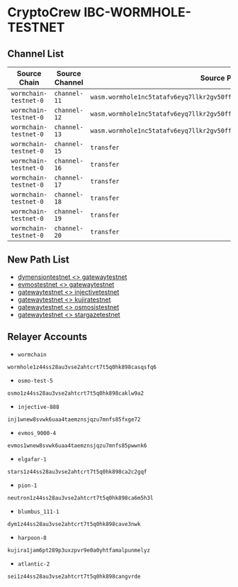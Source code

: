 # CryptoCrew IBC-WORMHOLE-TESTNET

## Channel List

| Source Chain       | Source Channel   | Source Port        | Destination Chain   | Destination Channel   | Destination Port    | CC Relayer  |
|--------------------|------------------|--------------------|---------------------|-----------------------|---------------------|-------------|
| `wormchain-testnet-0` | `channel-11`     | `wasm.wormhole1nc5tatafv6eyq7llkr2gv50ff9e22mnf70qgjlv737ktmt4eswrq0kdhcj` | `pion-1`            | `channel-481`         | `wasm.neutron1rhqgnak5z0pla5sgqq7ykqh8glckk4h67fe0hgjfcyulx2nqa0yqaswtnp` |     ✅      |
| `wormchain-testnet-0` | `channel-12`     | `wasm.wormhole1nc5tatafv6eyq7llkr2gv50ff9e22mnf70qgjlv737ktmt4eswrq0kdhcj` | `pion-1`            | `channel-481`         | `wasm.neutron1rhqgnak5z0pla5sgqq7ykqh8glckk4h67fe0hgjfcyulx2nqa0yqaswtnp` |     ✅      |
| `wormchain-testnet-0` | `channel-13`     | `wasm.wormhole1nc5tatafv6eyq7llkr2gv50ff9e22mnf70qgjlv737ktmt4eswrq0kdhcj` | `pion-1`            | `channel-481`         | `wasm.neutron1rhqgnak5z0pla5sgqq7ykqh8glckk4h67fe0hgjfcyulx2nqa0yqaswtnp` |     ✅      |
| `wormchain-testnet-0` | `channel-15`     | `transfer`         | `injective-888`     | `channel-76973`       | `transfer`          |     ✅      |
| `wormchain-testnet-0` | `channel-16`     | `transfer`         | `harpoon-4`         | `channel-114`         | `transfer`          |     ✅      |
| `wormchain-testnet-0` | `channel-17`     | `transfer`         | `elgafar-1`         | `channel-949`         | `transfer`          |     ✅      |
| `wormchain-testnet-0` | `channel-18`     | `transfer`         | `blumbus_111-1`     | `channel-23`          | `transfer`          |     ✅      |
| `wormchain-testnet-0` | `channel-19`     | `transfer`         | `osmo-test-5`       | `channel-7904`        | `transfer`          |     ✅      |
| `wormchain-testnet-0` | `channel-20`     | `transfer`         | `evmos_9000-4`      | `channel-240`         | `transfer`          |     ✅      |

## New Path List

- [dymensiontestnet <> gatewaytestnet](./dymensiontestnet-gatewaytestnet.json)
- [evmostestnet <> gatewaytestnet](./evmostestnet-gatewaytestnet.json)
- [gatewaytestnet <> injectivetestnet](./gatewaytestnet-injectivetestnet.json)
- [gatewaytestnet <> kujiratestnet](./gatewaytestnet-kujiratestnet.json)
- [gatewaytestnet <> osmosistestnet](./gatewaytestnet-osmosistestnet.json)
- [gatewaytestnet <> stargazetestnet](./gatewaytestnet-stargazetestnet.json)

## Relayer Accounts
- `wormchain`
```
wormhole1z44ss28au3vse2ahtcrt7t5q0hk898casqsfq6
```
- `osmo-test-5`
```
osmo1z44ss28au3vse2ahtcrt7t5q0hk898caklw9a2
```
- `injective-888`
```
inj1wnew8svwk6uaa4taemznsjqzu7mnfs85fxge72
```
- `evmos_9000-4`
```
evmos1wnew8svwk6uaa4taemznsjqzu7mnfs85pwwnk6
```
- `elgafar-1`
```
stars1z44ss28au3vse2ahtcrt7t5q0hk898ca2c2gqf
```
- `pion-1`
```
neutron1z44ss28au3vse2ahtcrt7t5q0hk898ca6m5h3l
```
- `blumbus_111-1`
```
dym1z44ss28au3vse2ahtcrt7t5q0hk898cave3nwk
```
- `harpoon-8`
```
kujira1jam6pt289p3uxzpvr9e0a0yhtfamalpunmelyz
```
- `atlantic-2`
```
sei1z44ss28au3vse2ahtcrt7t5q0hk898cangvrde
```